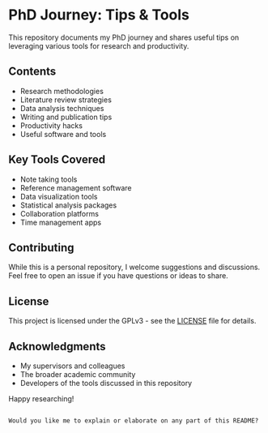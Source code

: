 # PhD Journey: Tips & Tools

This repository documents my PhD journey and shares useful tips on leveraging various tools for research and productivity.

## Contents

- Research methodologies
- Literature review strategies
- Data analysis techniques
- Writing and publication tips
- Productivity hacks
- Useful software and tools

## Key Tools Covered

- Note taking tools 
- Reference management software
- Data visualization tools
- Statistical analysis packages
- Collaboration platforms
- Time management apps

## Contributing

While this is a personal repository, I welcome suggestions and discussions. Feel free to open an issue if you have questions or ideas to share.

## License

This project is licensed under the GPLv3 - see the [LICENSE](LICENSE) file for details.

## Acknowledgments

- My supervisors and colleagues
- The broader academic community
- Developers of the tools discussed in this repository

Happy researching!
```

Would you like me to explain or elaborate on any part of this README?
